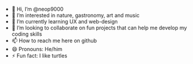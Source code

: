 - 👋 Hi, I’m @neop9000
- 👀 I’m interested in nature, gastronomy, art and music
- 🌱 I’m currently learning UX and web-design
- 💞️ I’m looking to collaborate on fun projects that can help me develop my coding skills
- 📫 How to reach me here on github
- 😄 Pronouns: He/him
- ⚡ Fun fact: I like turtles

<!---
neop9000/neop9000 is a ✨ special ✨ repository because its `README.md` (this file) appears on your GitHub profile.
You can click the Preview link to take a look at your changes.
--->
